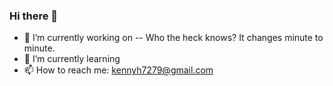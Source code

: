 ### Hi there 👋
- 🔭 I’m currently working on -- Who the heck knows? It changes minute to minute.
- 🌱 I’m currently learning
- 📫 How to reach me: kennyh7279@gmail.com
